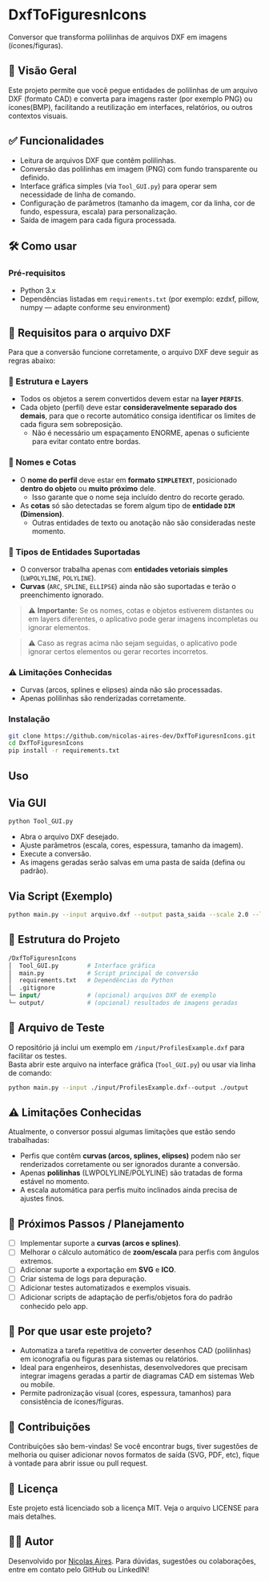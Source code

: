 # DxfToFiguresnIcons  
Conversor que transforma polilinhas de arquivos DXF em imagens (ícones/figuras).  

## 🎯 Visão Geral  
Este projeto permite que você pegue entidades de polilinhas de um arquivo DXF (formato CAD) e converta para imagens raster (por exemplo PNG) ou ícones(BMP), facilitando a reutilização em interfaces, relatórios, ou outros contextos visuais.  

## ✅ Funcionalidades  
- Leitura de arquivos DXF que contêm polilinhas.  
- Conversão das polilinhas em imagem (PNG) com fundo transparente ou definido.  
- Interface gráfica simples (via `Tool_GUI.py`) para operar sem necessidade de linha de comando.  
- Configuração de parâmetros (tamanho da imagem, cor da linha, cor de fundo, espessura, escala) para personalização.  
- Saída de imagem para cada figura processada.

## 🛠️ Como usar  
### Pré-requisitos  
- Python 3.x  
- Dependências listadas em `requirements.txt` (por exemplo: ezdxf, pillow, numpy — adapte conforme seu environment)  

## 🧩 Requisitos para o arquivo DXF
Para que a conversão funcione corretamente, o arquivo DXF deve seguir as regras abaixo:

### 🔹 Estrutura e Layers
- Todos os objetos a serem convertidos devem estar na **layer `PERFIS`**.  
- Cada objeto (perfil) deve estar **consideravelmente separado dos demais**, para que o recorte automático consiga identificar os limites de cada figura sem sobreposição.  
  - Não é necessário um espaçamento ENORME, apenas o suficiente para evitar contato entre bordas.  

### 🔹 Nomes e Cotas
- O **nome do perfil** deve estar em **formato `SIMPLETEXT`**, posicionado **dentro do objeto** ou **muito próximo** dele.  
  - Isso garante que o nome seja incluído dentro do recorte gerado.  
- As **cotas** só são detectadas se forem algum tipo de **entidade `DIM` (Dimension)**.  
  - Outras entidades de texto ou anotação não são consideradas neste momento.  

### 🔹 Tipos de Entidades Suportadas
- O conversor trabalha apenas com **entidades vetoriais simples** (`LWPOLYLINE`, `POLYLINE`).  
- **Curvas** (`ARC`, `SPLINE`, `ELLIPSE`) ainda não são suportadas e terão o preenchimento ignorado.  

> ⚠️ **Importante:** Se os nomes, cotas e objetos estiverem distantes ou em layers diferentes, o aplicativo pode gerar imagens incompletas ou ignorar elementos.

> ⚠️ Caso as regras acima não sejam seguidas, o aplicativo pode ignorar certos elementos ou gerar recortes incorretos.


### ⚠️ Limitações Conhecidas
- Curvas (arcos, splines e elipses) ainda não são processadas.
- Apenas polilinhas são renderizadas corretamente.


### Instalação  
```bash
git clone https://github.com/nicolas-aires-dev/DxfToFiguresnIcons.git  
cd DxfToFiguresnIcons  
pip install -r requirements.txt  
```

## Uso

## Via GUI
```bash
python Tool_GUI.py
```

- Abra o arquivo DXF desejado.
- Ajuste parâmetros (escala, cores, espessura, tamanho da imagem).
- Execute a conversão.
- As imagens geradas serão salvas em uma pasta de saída (defina ou padrão).

## Via Script (Exemplo)
```bash
python main.py --input arquivo.dxf --output pasta_saida --scale 2.0 --line_color #FF0000 --bg_color transparent
```

## 📂 Estrutura do Projeto
```graphql
/DxfToFiguresnIcons
│  Tool_GUI.py        # Interface gráfica
│  main.py            # Script principal de conversão
│  requirements.txt   # Dependências do Python
│  .gitignore
└─ input/             # (opcional) arquivos DXF de exemplo
└─ output/            # (opcional) resultados de imagens geradas
```

## 🧪 Arquivo de Teste
O repositório já inclui um exemplo em `/input/ProfilesExample.dxf` para facilitar os testes.  
Basta abrir este arquivo na interface gráfica (`Tool_GUI.py`) ou usar via linha de comando:  

```bash
python main.py --input ./input/ProfilesExample.dxf--output ./output
```

## ⚠️ Limitações Conhecidas
Atualmente, o conversor possui algumas limitações que estão sendo trabalhadas:
- Perfis que contêm **curvas (arcos, splines, elipses)** podem não ser renderizados corretamente ou ser ignorados durante a conversão.
- Apenas **polilinhas** (LWPOLYLINE/POLYLINE) são tratadas de forma estável no momento.
- A escala automática para perfis muito inclinados ainda precisa de ajustes finos.

## 🚧 Próximos Passos / Planejamento
- [ ] Implementar suporte a **curvas (arcos e splines)**.
- [ ] Melhorar o cálculo automático de **zoom/escala** para perfis com ângulos extremos.
- [ ] Adicionar suporte a exportação em **SVG** e **ICO**.
- [ ] Criar sistema de logs para depuração.
- [ ] Adicionar testes automatizados e exemplos visuais.
- [ ] Adicionar scripts de adaptação de perfis/objetos fora do padrão conhecido pelo app.

## 📌 Por que usar este projeto?
- Automatiza a tarefa repetitiva de converter desenhos CAD (polilinhas) em iconografia ou figuras para sistemas ou relatórios.
- Ideal para engenheiros, desenhistas, desenvolvedores que precisam integrar imagens geradas a partir de diagramas CAD em sistemas Web ou mobile.
- Permite padronização visual (cores, espessura, tamanhos) para consistência de ícones/fíguras.

## 🤝 Contribuições
Contribuições são bem-vindas! Se você encontrar bugs, tiver sugestões de melhoria ou quiser adicionar novos formatos de saída (SVG, PDF, etc), fique à vontade para abrir issue ou pull request.

## 📄 Licença
Este projeto está licenciado sob a licença MIT. Veja o arquivo LICENSE para mais detalhes.

## 🧑‍💻 Autor
Desenvolvido por [Nicolas Aires](https://www.linkedin.com/in/n%C3%ADcolas-aires-a498195b?utm_source=share&utm_campaign=share_via&utm_content=profile&utm_medium=android_app).
Para dúvidas, sugestões ou colaborações, entre em contato pelo GitHub ou LinkedIN!

